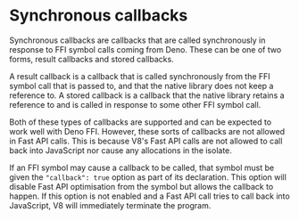 # Synchronous callbacks

Synchronous callbacks are callbacks that are called synchronously in response to
FFI symbol calls coming from Deno. These can be one of two forms, result
callbacks and stored callbacks.

A result callback is a callback that is called synchronously from the FFI symbol
call that is passed to, and that the native library does not keep a reference
to. A stored callback is a callback that the native library retains a reference
to and is called in response to some other FFI symbol call.

Both of these types of callbacks are supported and can be expected to work well
with Deno FFI. However, these sorts of callbacks are not allowed in Fast API
calls. This is because V8's Fast API calls are not allowed to call back into
JavaScript nor cause any allocations in the isolate.

If an FFI symbol may cause a callback to be called, that symbol must be given
the `"callback": true` option as part of its declaration. This option will
disable Fast API optimisation from the symbol but allows the callback to happen.
If this option is not enabled and a Fast API call tries to call back into
JavaScript, V8 will immediately terminate the program.
